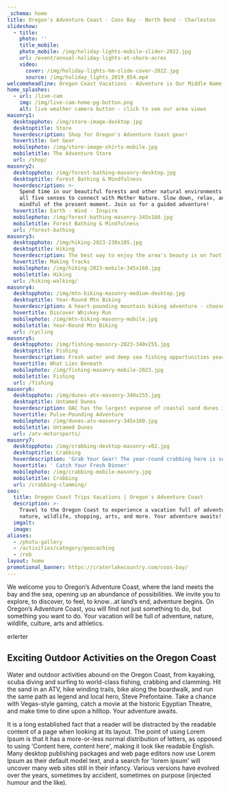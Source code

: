 ```yaml
---
_schema: home
title: Oregon's Adventure Coast - Coos Bay - North Bend - Charleston
slideshow:
  - title:
    photo: ''
    title_mobile:
    photo_mobile: /img/holiday-lights-mobile-slider-2022.jpg
    url: /event/annual-holiday-lights-at-shore-acres
    video:
      cover: /img/holiday-lights-hm-slide-cover-2022.jpg
      source: /img/holiday_lights_2019_854.mp4
welcomeheadline: Oregon Coast Vacations - Adventure is Our Middle Name
home_splashes:
  - url: /live-cam
    img: /img/live-cam-home-pg-button.png
    alt: live weather camera button - click to see our area views
masonry1:
  desktopphoto: /img/store-image-desktop.jpg
  desktoptitle: Store
  hoverdescription: Shop for Oregon's Adventure Coast gear!
  hovertitle: Get Gear
  mobilephoto: /img/store-image-shirts-mobile.jpg
  mobiletitle: The Adventure Store
  url: /shop/
masonry2:
  desktopphoto: /img/forest-bathing-masonry-desktop.jpg
  desktoptitle: Forest Bathing & Mindfulness
  hoverdescription: >-
    Spend time in our beautiful forests and other natural environments and use
    all five senses to connect with Mother Nature. Slow down, relax, and be
    mindful of the present moment. Join us for a guided adventure!
  hovertitle: Earth - Wind - Inspire
  mobilephoto: /img/forest-bathing-masonry-345x160.jpg
  mobiletitle: Forest Bathing & Mindfulness
  url: /forest-bathing
masonry3:
  desktopphoto: /img/hiking-2023-230x185.jpg
  desktoptitle: Hiking
  hoverdescription: The best way to enjoy the area's beauty is on foot.
  hovertitle: Making Tracks
  mobilephoto: /img/hiking-2023-mobile-345x160.jpg
  mobiletitle: Hiking
  url: /hiking-walking/
masonry4:
  desktopphoto: /img/mtn-biking-masonry-medium-desktop.jpg
  desktoptitle: Year-Round Mtn Biking
  hoverdescription: A heart-pounding mountain biking adventure - choose your challenge!
  hovertitle: Discover Whiskey Run
  mobilephoto: /img/mtn-biking-masonry-mobile.jpg
  mobiletitle: Year-Round Mtn Biking
  url: /cycling
masonry5:
  desktopphoto: /img/fishing-masonry-2023-340x255.jpg
  desktoptitle: Fishing
  hoverdescription: Fresh water and deep sea fishing opportunities year 'round.
  hovertitle: What Lies Beneath
  mobilephoto: /img/fishing-masonry-mobile-2023.jpg
  mobiletitle: Fishing
  url: /fishing
masonry6:
  desktopphoto: /img/dunes-atv-masonry-340x255.jpg
  desktoptitle: Untamed Dunes
  hoverdescription: OAC has the largest expanse of coastal sand dunes in North America.
  hovertitle: Pulse-Pounding Adventure
  mobilephoto: /img/dunes-atv-masonry-345x160.jpg
  mobiletitle: Untamed Dunes
  url: /atv-motorsports/
masonry7:
  desktopphoto: /img/crabbing-desktop-masonry-v02.jpg
  desktoptitle: Crabbing
  hoverdescription: 'Grab Your Gear! The year-round crabbing here is second to none.  '
  hovertitle: ' Catch Your Fresh Dinner'
  mobilephoto: /img/crabbing-mobile-masonry.jpg
  mobiletitle: Crabbing
  url: /crabbing-clamming/
seo:
  title: Oregon Coast Trips Vacations | Oregon's Adventure Coast
  description: >-
    Travel to the Oregon Coast to experience a vacation full of adventure,
    nature, wildlife, shopping, arts, and more. Your adventure awaits!
  imgalt:
  image:
aliases:
  - /photo-gallery
  - /activities/category/geocaching
  - /rob
layout: home
promotional_banner: https://craterlakecountry.com/coos-bay/
---
```

We welcome you to Oregon’s Adventure Coast, where the land meets the bay and the sea, opening up an abundance of possibilities. We invite you to explore, to discover, to feel, to know…at land’s end, adventure begins. On Oregon’s Adventure Coast, you will find not just something to do, but something you want to do. Your vacation will be full of adventure, nature, wildlife, culture, arts and athletics.

erlerter

## Exciting Outdoor Activities on the Oregon Coast

Water and outdoor activities abound on the Oregon Coast, from kayaking, scuba diving and surfing to world-class fishing, crabbing and clamming. Hit the sand in an ATV, hike winding trails, bike along the boardwalk, and run the same path as legend and local hero, Steve Prefontaine. Take a chance with Vegas-style gaming, catch a movie at the historic Egyptian Theatre, and make time to dine upon a hilltop. Your adventure awaits.

It is a long established fact that a reader will be distracted by the readable content of a page when looking at its layout. The point of using Lorem Ipsum is that it has a more-or-less normal distribution of letters, as opposed to using 'Content here, content here', making it look like readable English. Many desktop publishing packages and web page editors now use Lorem Ipsum as their default model text, and a search for 'lorem ipsum' will uncover many web sites still in their infancy. Various versions have evolved over the years, sometimes by accident, sometimes on purpose (injected humour and the like).